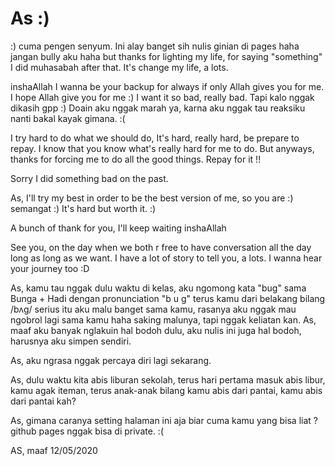 # As :)

:) cuma pengen senyum. Ini alay banget sih nulis ginian di pages haha jangan bully aku haha
but thanks for lighting my life, for saying "something" I did muhasabah after that. It's change my life, a lots.

inshaAllah I wanna be your backup for always if only Allah gives you for me. I hope Allah give you for me :) I want it so bad, really bad. Tapi kalo nggak dikasih gpp :) Doain aku nggak marah ya, karna aku nggak tau reaksiku nanti bakal kayak gimana. :(

I try hard to do what we should do, It's hard, really hard, be prepare to repay. I know that you know what's really hard for me to do. But anyways, thanks for forcing me to do all the good things. Repay for it !!

Sorry I did something bad on the past.

As, I'll try my best in order to be the best version of me, so you are :) semangat :)
It's hard but worth it. :)

A bunch of thank for you, I'll keep waiting inshaAllah

See you, on the day when we both r free to have conversation all the day long as long as we want. I have a lot of story to tell you, a lots. I wanna hear your journey too :D

As, kamu tau nggak dulu waktu di kelas, aku ngomong kata "bug" sama Bunga + Hadi dengan pronunciation "b u g" terus kamu dari belakang bilang /bʌɡ/ serius itu aku malu banget sama kamu, rasanya aku nggak mau ngobrol lagi sama kamu haha saking malunya, tapi nggak keliatan kan. As, maaf aku banyak nglakuin hal bodoh dulu, aku nulis ini juga hal bodoh, harusnya aku simpen sendiri.

As, aku ngrasa nggak percaya diri lagi sekarang.

As, dulu waktu kita abis liburan sekolah, terus hari pertama masuk abis libur, kamu agak iteman, terus anak-anak bilang kamu abis dari pantai, kamu abis dari pantai kah?

As, gimana caranya setting halaman ini aja biar cuma kamu yang bisa liat ? github pages nggak bisa di private. :(

AS, maaf 12/05/2020
